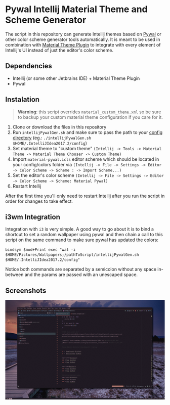 # Pywal Intellij Material Theme and Scheme Generator
The script in this repository can generate Intellij themes based on
[Pywal](https://github.com/dylanaraps/pywal) or other color scheme generator tools automatically. It is meant to
be used in combination with [Material Theme Plugin](https://plugins.jetbrains.com/plugin/8006-material-theme-ui) to integrate with every
element of Intellij's UI instead of just the editor's color scheme.

## Dependencies
- Intellij (or some other Jetbrains IDE) + Material Theme Plugin
- Pywal

## Instalation

   >**Warning**: this script overrides `material_custom_theme.xml` so be sure to backup your custom material theme configuration if you care for it.

1. Clone or download the files in this repository
2. Run `intellijPywalGen.sh` and make sure to pass the path to your [config
directory](https://intellij-support.jetbrains.com/hc/en-us/articles/206544519-Directories-used-by-the-IDE-to-store-settings-caches-plugins-and-logs) (eg.: `./intellijPywalGen.sh $HOME/.IntelliJIdea2017.2/config`)
3. Set material theme to "custom theme" `(Intellij -> Tools -> Material Theme ->
   Material Theme Chooser -> Custom Theme)`
4. Import `material-pywal.icls` editor scheme which should be located in your
   config/colors folder via `(Intellij -> File -> Settings -> Editor
   -> Color Scheme -> Scheme : -> Import Scheme...)`
5. Set the editor's color scheme `(Intellij -> File -> Settings -> Editor
   -> Color Scheme -> Scheme: Material Pywal)`
6. Restart Intellij

After the first time you'll only need to restart Intellij after you run the script in order for changes to
take effect.

## i3wm Integration
Integration with `i3` is very simple. A good way to go about it is to bind
a shortcut to set a random wallpaper using pywal and then chain a call to this script on the same
command to make sure pywal has updated the colors:

    bindsym $mod+Print exec "wal -i $HOME/Pictures/Wallpapers;/pathToScript/intellijPywalGen.sh  $HOME/.IntelliJIdea2017.2/config"

Notice both commands are separated by a semicolon without any space in-between
and the params are passed with an unescaped space.

## Screenshots
![demo](screenshots/sample.gif)
